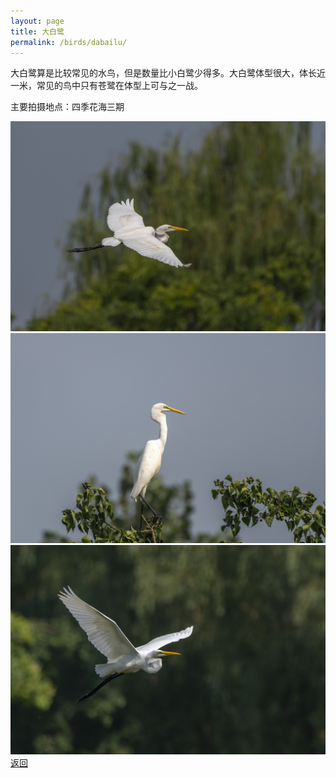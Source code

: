 ```yaml
---
layout: page
title: 大白鹭
permalink: /birds/dabailu/
---
```

大白鹭算是比较常见的水鸟，但是数量比小白鹭少得多。大白鹭体型很大，体长近一米，常见的鸟中只有苍鹭在体型上可与之一战。

主要拍摄地点：四季花海三期

![](../picture/大白鹭/DSC_7885.jpg)
![](../picture/大白鹭/DSC_7887.jpg)
![](../picture/大白鹭/DSC_8024.jpg)
[返回](../../)

